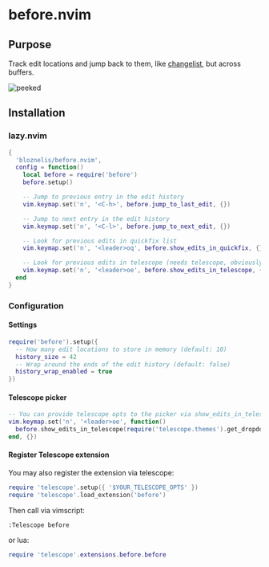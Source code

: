 # before.nvim

## Purpose
Track edit locations and jump back to them, like [changelist](https://neovim.io/doc/user/motion.html#changelist), but across buffers.

![peeked](https://github.com/bloznelis/before.nvim/assets/33397865/1130572d-dd75-4a07-9c79-9afc91b5d67a)

## Installation
### lazy.nvim
```lua
{
  'bloznelis/before.nvim',
  config = function()
    local before = require('before')
    before.setup()

    -- Jump to previous entry in the edit history
    vim.keymap.set('n', '<C-h>', before.jump_to_last_edit, {})

    -- Jump to next entry in the edit history
    vim.keymap.set('n', '<C-l>', before.jump_to_next_edit, {})

    -- Look for previous edits in quickfix list
    vim.keymap.set('n', '<leader>oq', before.show_edits_in_quickfix, {})

    -- Look for previous edits in telescope (needs telescope, obviously)
    vim.keymap.set('n', '<leader>oe', before.show_edits_in_telescope, {})
  end
}
```

### Configuration
#### Settings
```lua
require('before').setup({
  -- How many edit locations to store in memory (default: 10)
  history_size = 42
  -- Wrap around the ends of the edit history (default: false)
  history_wrap_enabled = true
})
```
#### Telescope picker
```lua
-- You can provide telescope opts to the picker via show_edits_in_telescope arguments:
vim.keymap.set('n', '<leader>oe', function()
  before.show_edits_in_telescope(require('telescope.themes').get_dropdown())
end, {})
```

#### Register Telescope extension

You may also register the extension via telescope:

```lua
require 'telescope'.setup({ '$YOUR_TELESCOPE_OPTS' })
require 'telescope'.load_extension('before')
```

Then call via vimscript:

```vim
:Telescope before
```

or lua:

```lua
require 'telescope'.extensions.before.before
```
